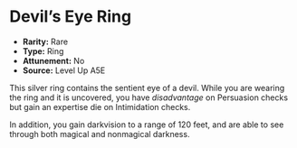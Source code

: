 
# Devil’s Eye Ring

* **Rarity:** Rare
* **Type:** Ring
* **Attunement:** No
* **Source:** Level Up A5E


This silver ring contains the sentient eye of a devil. While you are wearing the ring and it is uncovered, you have _disadvantage_  on Persuasion checks but gain an expertise die on Intimidation checks. 

In addition, you gain darkvision to a range of 120 feet, and are able to see through both magical and nonmagical darkness.
